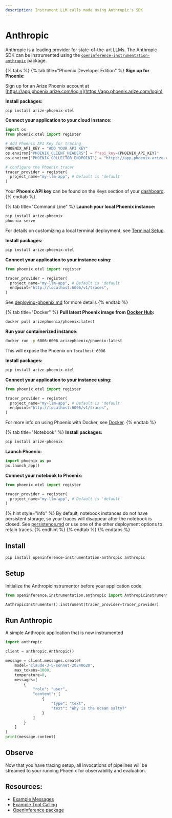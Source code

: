 ```yaml
---
description: Instrument LLM calls made using Anthropic's SDK
---
```


# Anthropic

Anthropic is a leading provider for state-of-the-art LLMs. The Anthropic SDK can be instrumented using the [`openinference-instrumentation-anthropic`](https://github.com/Arize-ai/openinference/tree/main/python/instrumentation/openinference-instrumentation-anthropic) package.

{% tabs %}
{% tab title="Phoenix Developer Edition" %}
**Sign up for Phoenix:**

Sign up for an Arize Phoenix account at [https://app.phoenix.arize.com/login](https://app.phoenix.arize.com/login)

**Install packages:**

```bash
pip install arize-phoenix-otel
```

**Connect your application to your cloud instance:**

```python
import os
from phoenix.otel import register

# Add Phoenix API Key for tracing
PHOENIX_API_KEY = "ADD YOUR API KEY"
os.environ["PHOENIX_CLIENT_HEADERS"] = f"api_key={PHOENIX_API_KEY}"
os.environ["PHOENIX_COLLECTOR_ENDPOINT"] = "https://app.phoenix.arize.com"

# configure the Phoenix tracer
tracer_provider = register(
  project_name="my-llm-app", # Default is 'default'
) 
```

Your **Phoenix API key** can be found on the Keys section of your [dashboard](https://app.phoenix.arize.com).
{% endtab %}

{% tab title="Command Line" %}
**Launch your local Phoenix instance:**

```bash
pip install arize-phoenix
phoenix serve
```

For details on customizing a local terminal deployment, see [Terminal Setup](https://docs.arize.com/phoenix/setup/environments#terminal).

**Install packages:**

```bash
pip install arize-phoenix-otel
```

**Connect your application to your instance using:**

```python
from phoenix.otel import register

tracer_provider = register(
  project_name="my-llm-app", # Default is 'default'
  endpoint="http://localhost:6006/v1/traces",
)
```

See [deploying-phoenix.md](../../deployment/deploying-phoenix.md "mention") for more details
{% endtab %}

{% tab title="Docker" %}
**Pull latest Phoenix image from** [**Docker Hub**](https://hub.docker.com/r/arizephoenix/phoenix)**:**

```bash
docker pull arizephoenix/phoenix:latest
```

**Run your containerized instance:**

```bash
docker run -p 6006:6006 arizephoenix/phoenix:latest
```

This will expose the Phoenix on `localhost:6006`

**Install packages:**

```bash
pip install arize-phoenix-otel
```

**Connect your application to your instance using:**

```python
from phoenix.otel import register

tracer_provider = register(
  project_name="my-llm-app", # Default is 'default'
  endpoint="http://localhost:6006/v1/traces",
)
```

For more info on using Phoenix with Docker, see [Docker](anthropic.md#docker).
{% endtab %}

{% tab title="Notebook" %}
**Install packages:**

```bash
pip install arize-phoenix
```

**Launch Phoenix:**

```python
import phoenix as px
px.launch_app()
```

**Connect your notebook to Phoenix:**

```python
from phoenix.otel import register

tracer_provider = register(
  project_name="my-llm-app", # Default is 'default'
)
```

{% hint style="info" %}
By default, notebook instances do not have persistent storage, so your traces will disappear after the notebook is closed. See [persistence.md](../../deployment/persistence.md "mention") or use one of the other deployment options to retain traces.
{% endhint %}
{% endtab %}
{% endtabs %}

## Install

```bash
pip install openinference-instrumentation-anthropic anthropic
```

## Setup

Initialize the AnthropicInstrumentor before your application code.

```python
from openinference.instrumentation.anthropic import AnthropicInstrumentor

AnthropicInstrumentor().instrument(tracer_provider=tracer_provider)
```

## Run Anthropic

A simple Anthropic application that is now instrumented

```python
import anthropic

client = anthropic.Anthropic()

message = client.messages.create(
    model="claude-3-5-sonnet-20240620",
    max_tokens=1000,
    temperature=0,
    messages=[
        {
            "role": "user",
            "content": [
                {
                    "type": "text",
                    "text": "Why is the ocean salty?"
                }
            ]
        }
    ]
)
print(message.content)
```

## Observe

Now that you have tracing setup, all invocations of pipelines will be streamed to your running Phoenix for observability and evaluation.

## Resources:

* [Example Messages](https://github.com/Arize-ai/openinference/blob/main/python/instrumentation/openinference-instrumentation-anthropic/examples/sync_messages.py)
* [Example Tool Calling](https://github.com/Arize-ai/openinference/blob/main/python/instrumentation/openinference-instrumentation-anthropic/examples/multiple_tool_calling.py)
* [OpenInference package](https://github.com/Arize-ai/openinference/tree/main/python/instrumentation/openinference-instrumentation-anthropic)
